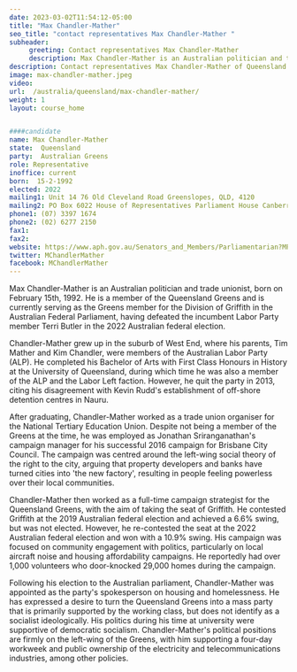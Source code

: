 ```yaml
---
date: 2023-03-02T11:54:12-05:00
title: "Max Chandler-Mather"
seo_title: "contact representatives Max Chandler-Mather "
subheader:
     greeting: Contact representatives Max Chandler-Mather
     description: Max Chandler-Mather is an Australian politician and trade unionist, born on February 15th, 1992. 
description: Contact representatives Max Chandler-Mather of Queensland. Contact information for Max Chandler-Mather includes email address, phone number, and mailing address.
image: max-chandler-mather.jpeg
video:
url:  /australia/queensland/max-chandler-mather/
weight: 1
layout: course_home


####candidate
name: Max Chandler-Mather
state:	Queensland
party:	Australian Greens
role: Representative
inoffice: current
born:  15-2-1992
elected: 2022
mailing1: Unit 14 76 Old Cleveland Road Greenslopes, QLD, 4120
mailing2: PO Box 6022 House of Representatives Parliament House Canberra ACT 2600
phone1:	(07) 3397 1674
phone2: (02) 6277 2150
fax1:
fax2:
website: https://www.aph.gov.au/Senators_and_Members/Parliamentarian?MPID=300121
twitter: MChandlerMather
facebook: MChandlerMather
---
```

Max Chandler-Mather is an Australian politician and trade unionist, born on February 15th, 1992. He is a member of the Queensland Greens and is currently serving as the Greens member for the Division of Griffith in the Australian Federal Parliament, having defeated the incumbent Labor Party member Terri Butler in the 2022 Australian federal election.

Chandler-Mather grew up in the suburb of West End, where his parents, Tim Mather and Kim Chandler, were members of the Australian Labor Party (ALP). He completed his Bachelor of Arts with First Class Honours in History at the University of Queensland, during which time he was also a member of the ALP and the Labor Left faction. However, he quit the party in 2013, citing his disagreement with Kevin Rudd's establishment of off-shore detention centres in Nauru.

After graduating, Chandler-Mather worked as a trade union organiser for the National Tertiary Education Union. Despite not being a member of the Greens at the time, he was employed as Jonathan Sriranganathan's campaign manager for his successful 2016 campaign for Brisbane City Council. The campaign was centred around the left-wing social theory of the right to the city, arguing that property developers and banks have turned cities into 'the new factory', resulting in people feeling powerless over their local communities.

Chandler-Mather then worked as a full-time campaign strategist for the Queensland Greens, with the aim of taking the seat of Griffith. He contested Griffith at the 2019 Australian federal election and achieved a 6.6% swing, but was not elected. However, he re-contested the seat at the 2022 Australian federal election and won with a 10.9% swing. His campaign was focused on community engagement with politics, particularly on local aircraft noise and housing affordability campaigns. He reportedly had over 1,000 volunteers who door-knocked 29,000 homes during the campaign.

Following his election to the Australian parliament, Chandler-Mather was appointed as the party's spokesperson on housing and homelessness. He has expressed a desire to turn the Queensland Greens into a mass party that is primarily supported by the working class, but does not identify as a socialist ideologically. His politics during his time at university were supportive of democratic socialism. Chandler-Mather's political positions are firmly on the left-wing of the Greens, with him supporting a four-day workweek and public ownership of the electricity and telecommunications industries, among other policies.